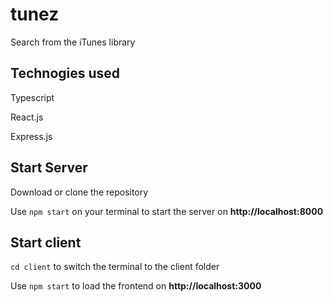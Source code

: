 # tunez
Search from the iTunes library

## Technogies used
Typescript

React.js

Express.js

## Start Server
Download or clone the repository

Use `npm start` on your terminal to start the server on **http://localhost:8000**


## Start client
`cd client` to switch the terminal to the client folder

Use  `npm start` to load the frontend on **http://localhost:3000**
